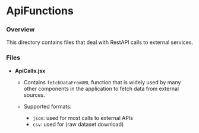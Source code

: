 # ApiFunctions

### Overview

This directory contains files that deal with RestAPI calls to external services.

### Files

- **ApiCalls.jsx**
  
	- Contains `fetchDataFromURL` function that is widely used by many other components in the application to fetch data from external sources.

  - Supported formats:
    - `json`: used for most calls to external APIs
    - `csv`: used for (raw dataset download)

